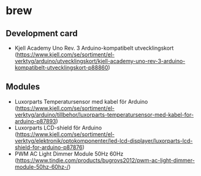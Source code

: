 # brew

## Development card

* Kjell Academy Uno Rev. 3 Arduino-kompatibelt utvecklingskort (https://www.kjell.com/se/sortiment/el-verktyg/arduino/utvecklingskort/kjell-academy-uno-rev-3-arduino-kompatibelt-utvecklingskort-p88860)

## Modules

* Luxorparts Temperatursensor med kabel för Arduino (https://www.kjell.com/se/sortiment/el-verktyg/arduino/tillbehor/luxorparts-temperatursensor-med-kabel-for-arduino-p87893)
* Luxorparts LCD-shield för Arduino (https://www.kjell.com/se/sortiment/el-verktyg/elektronik/optokomponenter/led-lcd-displayer/luxorparts-lcd-shield-for-arduino-p87876)
* PWM AC Light Dimmer Module 50Hz 60Hz (https://www.tindie.com/products/bugrovs2012/pwm-ac-light-dimmer-module-50hz-60hz-/)

